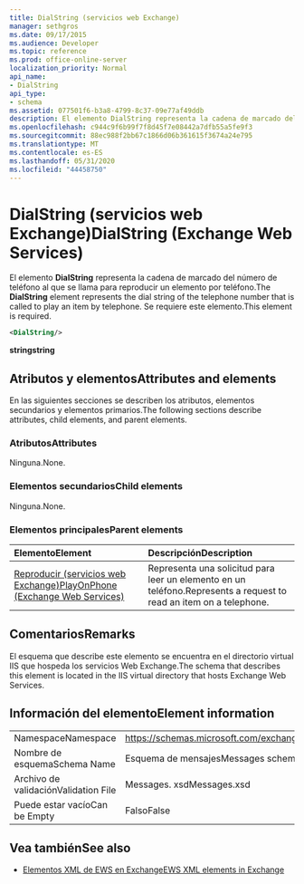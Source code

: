 ```yaml
---
title: DialString (servicios web Exchange)
manager: sethgros
ms.date: 09/17/2015
ms.audience: Developer
ms.topic: reference
ms.prod: office-online-server
localization_priority: Normal
api_name:
- DialString
api_type:
- schema
ms.assetid: 077501f6-b3a8-4799-8c37-09e77af49ddb
description: El elemento DialString representa la cadena de marcado del número de teléfono al que se llama para reproducir un elemento por teléfono. Se requiere este elemento.
ms.openlocfilehash: c944c9f6b99f7f8d45f7e08442a7dfb55a5fe9f3
ms.sourcegitcommit: 88ec988f2bb67c1866d06b361615f3674a24e795
ms.translationtype: MT
ms.contentlocale: es-ES
ms.lasthandoff: 05/31/2020
ms.locfileid: "44458750"
---
```

# <a name="dialstring-exchange-web-services"></a><span data-ttu-id="cbbc0-104">DialString (servicios web Exchange)</span><span class="sxs-lookup"><span data-stu-id="cbbc0-104">DialString (Exchange Web Services)</span></span>

<span data-ttu-id="cbbc0-105">El elemento **DialString** representa la cadena de marcado del número de teléfono al que se llama para reproducir un elemento por teléfono.</span><span class="sxs-lookup"><span data-stu-id="cbbc0-105">The **DialString** element represents the dial string of the telephone number that is called to play an item by telephone.</span></span> <span data-ttu-id="cbbc0-106">Se requiere este elemento.</span><span class="sxs-lookup"><span data-stu-id="cbbc0-106">This element is required.</span></span> 
  
```xml
<DialString/>
```

 <span data-ttu-id="cbbc0-107">**string**</span><span class="sxs-lookup"><span data-stu-id="cbbc0-107">**string**</span></span>
## <a name="attributes-and-elements"></a><span data-ttu-id="cbbc0-108">Atributos y elementos</span><span class="sxs-lookup"><span data-stu-id="cbbc0-108">Attributes and elements</span></span>

<span data-ttu-id="cbbc0-109">En las siguientes secciones se describen los atributos, elementos secundarios y elementos primarios.</span><span class="sxs-lookup"><span data-stu-id="cbbc0-109">The following sections describe attributes, child elements, and parent elements.</span></span>
  
### <a name="attributes"></a><span data-ttu-id="cbbc0-110">Atributos</span><span class="sxs-lookup"><span data-stu-id="cbbc0-110">Attributes</span></span>

<span data-ttu-id="cbbc0-111">Ninguna.</span><span class="sxs-lookup"><span data-stu-id="cbbc0-111">None.</span></span>
  
### <a name="child-elements"></a><span data-ttu-id="cbbc0-112">Elementos secundarios</span><span class="sxs-lookup"><span data-stu-id="cbbc0-112">Child elements</span></span>

<span data-ttu-id="cbbc0-113">Ninguna.</span><span class="sxs-lookup"><span data-stu-id="cbbc0-113">None.</span></span>
  
### <a name="parent-elements"></a><span data-ttu-id="cbbc0-114">Elementos principales</span><span class="sxs-lookup"><span data-stu-id="cbbc0-114">Parent elements</span></span>

|<span data-ttu-id="cbbc0-115">**Elemento**</span><span class="sxs-lookup"><span data-stu-id="cbbc0-115">**Element**</span></span>|<span data-ttu-id="cbbc0-116">**Descripción**</span><span class="sxs-lookup"><span data-stu-id="cbbc0-116">**Description**</span></span>|
|:-----|:-----|
|[<span data-ttu-id="cbbc0-117">Reproducir (servicios web Exchange)</span><span class="sxs-lookup"><span data-stu-id="cbbc0-117">PlayOnPhone (Exchange Web Services)</span></span>](playonphone-exchange-web-services.md) <br/> |<span data-ttu-id="cbbc0-118">Representa una solicitud para leer un elemento en un teléfono.</span><span class="sxs-lookup"><span data-stu-id="cbbc0-118">Represents a request to read an item on a telephone.</span></span>  <br/> |
   
## <a name="remarks"></a><span data-ttu-id="cbbc0-119">Comentarios</span><span class="sxs-lookup"><span data-stu-id="cbbc0-119">Remarks</span></span>

<span data-ttu-id="cbbc0-120">El esquema que describe este elemento se encuentra en el directorio virtual IIS que hospeda los servicios Web Exchange.</span><span class="sxs-lookup"><span data-stu-id="cbbc0-120">The schema that describes this element is located in the IIS virtual directory that hosts Exchange Web Services.</span></span>
  
## <a name="element-information"></a><span data-ttu-id="cbbc0-121">Información del elemento</span><span class="sxs-lookup"><span data-stu-id="cbbc0-121">Element information</span></span>

|||
|:-----|:-----|
|<span data-ttu-id="cbbc0-122">Namespace</span><span class="sxs-lookup"><span data-stu-id="cbbc0-122">Namespace</span></span>  <br/> |https://schemas.microsoft.com/exchange/services/2006/messages  <br/> |
|<span data-ttu-id="cbbc0-123">Nombre de esquema</span><span class="sxs-lookup"><span data-stu-id="cbbc0-123">Schema Name</span></span>  <br/> |<span data-ttu-id="cbbc0-124">Esquema de mensajes</span><span class="sxs-lookup"><span data-stu-id="cbbc0-124">Messages schema</span></span>  <br/> |
|<span data-ttu-id="cbbc0-125">Archivo de validación</span><span class="sxs-lookup"><span data-stu-id="cbbc0-125">Validation File</span></span>  <br/> |<span data-ttu-id="cbbc0-126">Messages. xsd</span><span class="sxs-lookup"><span data-stu-id="cbbc0-126">Messages.xsd</span></span>  <br/> |
|<span data-ttu-id="cbbc0-127">Puede estar vacío</span><span class="sxs-lookup"><span data-stu-id="cbbc0-127">Can be Empty</span></span>  <br/> |<span data-ttu-id="cbbc0-128">Falso</span><span class="sxs-lookup"><span data-stu-id="cbbc0-128">False</span></span>  <br/> |
   
## <a name="see-also"></a><span data-ttu-id="cbbc0-129">Vea también</span><span class="sxs-lookup"><span data-stu-id="cbbc0-129">See also</span></span>

- [<span data-ttu-id="cbbc0-130">Elementos XML de EWS en Exchange</span><span class="sxs-lookup"><span data-stu-id="cbbc0-130">EWS XML elements in Exchange</span></span>](ews-xml-elements-in-exchange.md)

